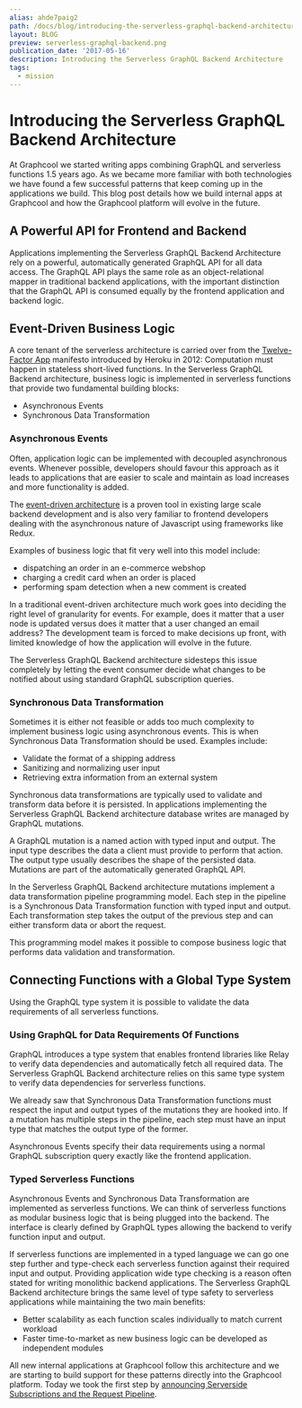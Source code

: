 ```yaml
---
alias: ahde7paig2
path: /docs/blog/introducing-the-serverless-graphql-backend-architecture
layout: BLOG
preview: serverless-graphql-backend.png
publication_date: '2017-05-16'
description: Introducing the Serverless GraphQL Backend Architecture
tags:
  - mission
---
```


# Introducing the Serverless GraphQL Backend Architecture

At Graphcool we started writing apps combining GraphQL and serverless functions 1.5 years ago. As we became more familiar with both technologies we have found a few successful patterns that keep coming up in the applications we build. This blog post details how we build internal apps at Graphcool and how the Graphcool platform will evolve in the future.

## A Powerful API for Frontend and Backend

Applications implementing the Serverless GraphQL Backend Architecture rely on a powerful, automatically generated GraphQL API for all data access. The GraphQL API plays the same role as an object-relational mapper in traditional backend applications, with the important distinction that the GraphQL API is consumed equally by the frontend application and backend logic.

## Event-Driven Business Logic

A core tenant of the serverless architecture is carried over from the [Twelve-Factor App](https://12factor.net/) manifesto introduced by Heroku in 2012: Computation must happen in stateless short-lived functions. In the Serverless GraphQL Backend architecture, business logic is implemented in serverless functions that provide two fundamental building blocks:

* Asynchronous Events
* Synchronous Data Transformation

### Asynchronous Events

Often, application logic can be implemented with decoupled asynchronous events. Whenever possible, developers should favour this approach as it leads to applications that are easier to scale and maintain as load increases and more functionality is added.

The [event-driven architecture](https://en.wikipedia.org/wiki/Event-driven_architecture) is a proven tool in existing large scale backend development and is also very familiar to frontend developers dealing with the asynchronous nature of Javascript using frameworks like Redux.

Examples of business logic that fit very well into this model include:

* dispatching an order in an e-commerce webshop
* charging a credit card when an order is placed
* performing spam detection when a new comment is created

In a traditional event-driven architecture much work goes into deciding the right level of granularity for events. For example, does it matter that a user node is updated versus does it matter that a user changed an email address? The development team is forced to make decisions up front, with limited knowledge of how the application will evolve in the future.

The Serverless GraphQL Backend architecture sidesteps this issue completely by letting the event consumer decide what changes to be notified about using standard GraphQL subscription queries.

### Synchronous Data Transformation

Sometimes it is either not feasible or adds too much complexity to implement business logic using asynchronous events. This is when Synchronous Data Transformation should be used. Examples include:

* Validate the format of a shipping address
* Sanitizing and normalizing user input
* Retrieving extra information from an external system

Synchronous data transformations are typically used to validate and transform data before it is persisted. In applications implementing the Serverless GraphQL Backend architecture database writes are managed by GraphQL mutations.

A GraphQL mutation is a named action with typed input and output. The input type describes the data a client must provide to perform that action. The output type usually describes the shape of the persisted data. Mutations are part of the automatically generated GraphQL API.

In the Serverless GraphQL Backend architecture mutations implement a data transformation pipeline programming model. Each step in the pipeline is a Synchronous Data Transformation function with typed input and output. Each transformation step takes the output of the previous step and can either transform data or abort the request.

This programming model makes it possible to compose business logic that performs data validation and transformation.

## Connecting Functions with a Global Type System

Using the GraphQL type system it is possible to validate the data requirements of all serverless functions.

### Using GraphQL for Data Requirements Of Functions

GraphQL introduces a type system that enables frontend libraries like Relay to verify data dependencies and automatically fetch all required data. The Serverless GraphQL Backend architecture relies on this same type system to verify data dependencies for serverless functions.

We already saw that Synchronous Data Transformation functions must respect the input and output types of the mutations they are hooked into. If a mutation has multiple steps in the pipeline, each step must have an input type that matches the output type of the former.

Asynchronous Events specify their data requirements using a normal GraphQL subscription query exactly like the frontend application.

### Typed Serverless Functions

Asynchronous Events and Synchronous Data Transformation are implemented as serverless functions. We can think of serverless functions as modular business logic that is being plugged into the backend. The interface is clearly defined by GraphQL types allowing the backend to verify function input and output.

If serverless functions are implemented in a typed language we can go one step further and type-check each serverless function against their required input and output. Providing application wide type checking is a reason often stated for writing monolithic backend applications. The Serverless GraphQL Backend architecture brings the same level of type safety to serverless applications while maintaining the two main benefits:

* Better scalability as each function scales individually to match current workload
* Faster time-to-market as new business logic can be developed as independent modules


All new internal applications at Graphcool follow this architecture and we are starting to build support for these patterns directly into the Graphcool platform. Today we took the first step by [announcing Serverside Subscriptions and the Request Pipeline](!alias-teko4ab8za).
